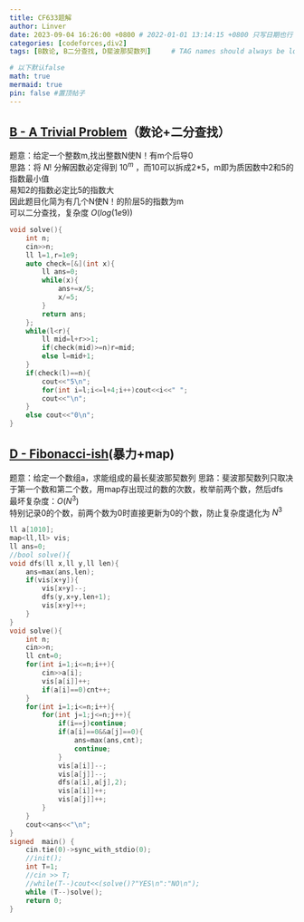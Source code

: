 ```yaml
---
title: CF633题解
author: Linver
date: 2023-09-04 16:26:00 +0800 # 2022-01-01 13:14:15 +0800 只写日期也行；不写秒也行；这样也行 2022-03-09T00:55:42+08:00
categories: [codeforces,div2]
tags: [B数论, B二分查找, D斐波那契数列]     # TAG names should always be lowercase

# 以下默认false
math: true
mermaid: true
pin: false #置顶帖子
---
```

## **[B - A Trivial Problem](https://codeforces.com/contest/633/problem/B)**（数论+二分查找）
题意：给定一个整数m,找出整数N使N！有m个后导0  
思路：将 $N!$ 分解因数必定得到 $10^m$ ，而10可以拆成2*5，m即为质因数中2和5的指数最小值<br>易知2的指数必定比5的指数大<br>
因此题目化简为有几个N使N！的阶层5的指数为m  
可以二分查找，复杂度 $O(log(1e9))$
```c++
void solve(){
	int n;
	cin>>n;
	ll l=1,r=1e9;
	auto check=[&](int x){
		ll ans=0;
		while(x){
			ans+=x/5;
			x/=5;
		}
		return ans;
	};
	while(l<r){
		ll mid=l+r>>1;
		if(check(mid)>=n)r=mid;
		else l=mid+1;
	}
	if(check(l)==n){
		cout<<"5\n";
		for(int i=l;i<=l+4;i++)cout<<i<<" ";
		cout<<"\n";
	}
	else cout<<"0\n";
}
```
## **[D - Fibonacci-ish](https://codeforces.com/contest/633/problem/D)**(暴力+map)
题意：给定一个数组a，求能组成的最长斐波那契数列
思路：斐波那契数列只取决于第一个数和第二个数，用map存出现过的数的次数，枚举前两个数，然后dfs  
最坏复杂度：$O(N^3)$  
特别记录0的个数，前两个数为0时直接更新为0的个数，防止复杂度退化为 $N^3$

```c++
ll a[1010];
map<ll,ll> vis;
ll ans=0;
//bool solve(){
void dfs(ll x,ll y,ll len){
	ans=max(ans,len);
	if(vis[x+y]){
		vis[x+y]--;
		dfs(y,x+y,len+1);
		vis[x+y]++;
	}
}
void solve(){
	int n;
	cin>>n;
	ll cnt=0;
	for(int i=1;i<=n;i++){
		cin>>a[i];
		vis[a[i]]++;
		if(a[i]==0)cnt++;
	}
	for(int i=1;i<=n;i++){
		for(int j=1;j<=n;j++){
			if(i==j)continue;
			if(a[i]==0&&a[j]==0){
				ans=max(ans,cnt);
				continue;
			}
			vis[a[i]]--;
			vis[a[j]]--;
			dfs(a[i],a[j],2);
			vis[a[i]]++;
			vis[a[j]]++;
		}
	}
	cout<<ans<<"\n";
}
signed  main() {
	cin.tie(0)->sync_with_stdio(0);
    //init();
	int T=1;
	//cin >> T;
	//while(T--)cout<<(solve()?"YES\n":"NO\n");
   	while (T--)solve();
   	return 0;
}

```
